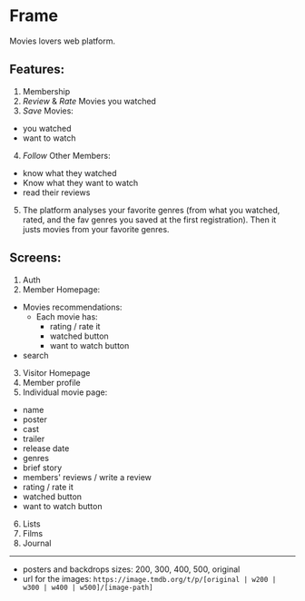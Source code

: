 # Frame

Movies lovers web platform.

## Features:

1. Membership
2. _Review_ & _Rate_ Movies you watched
3. _Save_ Movies:

-   you watched
-   want to watch

4. _Follow_ Other Members:

-   know what they watched
-   Know what they want to watch
-   read their reviews

5. The platform analyses your favorite genres (from what you watched, rated, and the fav genres you saved at the first registration). Then it justs movies from your favorite genres.

## Screens:

1. Auth
2. Member Homepage:

-   Movies recommendations:
    -   Each movie has:
        -   rating / rate it
        -   watched button
        -   want to watch button
-   search

3. Visitor Homepage
4. Member profile
5. Individual movie page:

-   name
-   poster
-   cast
-   trailer
-   release date
-   genres
-   brief story
-   members' reviews / write a review
-   rating / rate it
-   watched button
-   want to watch button

6. Lists
7. Films
8. Journal

----

- posters and backdrops sizes: 200, 300, 400, 500, original
- url for the images: 
`https://image.tmdb.org/t/p/[original | w200 | w300 | w400 | w500]/[image-path]`
    